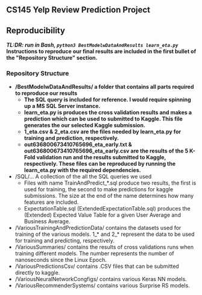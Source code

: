 ## CS145 Yelp Review Prediction Project

## Reproducibility
**_TL:DR: run in Bash, `python3 BestModelwDataAndResults learn_eta.py`_**
**Instructions to reproduce our final results are included in the first bullet of the "Repository Structure" section.**


### Repository Structure
- **/BestModelwDataAndResults/ a folder that contains all parts required to reproduce our results**
  - **The SQL query is included for reference. I would require spinning up a MS SQL Server instance.**
  - **learn_eta.py is produces the cross validation results and makes a prediction which can be used to submitted to Kaggle. This file generates the our selected Kaggle submission.**
  - **1_eta.csv & 2_eta.csv are the files needed by learn_eta.py for training and prediction, respectively.**
  - **out636800673410765696_eta_early.txt & out636800673410765696_eta_early.csv are the results of the 5 K-Fold validation run and the results submitted to Kaggle, respectively. These files can be reproduced by running the learn_eta.py with the required dependencies.**
- /SQL/... A collection of the all the SQL queries we used
  - Files with name TrainAndPredict_*.sql produce two results, the first is used for training, the second to make predictions for kaggle submissions. The size at the end of the name determines how many features are included.
  - ExpectationTable.sql (ExtendedExpectationTable.sql) produces the (Extended) Expected Value Table for a given User Average and Business Average.
- /VariousTrainingAndPredictionData/ contains the datasets used for training of the various models. 1_* and 2_* represent the data to be used for training and predicting, respectively.
- /VariousSummaries/ contains the results of cross validations runs when training different models. The number represents the number of nanoseconds since the Linux Epoch.
- /VariousPredictionsCsv/ contains .CSV files that can be submitted directly to kaggle.
- /VariousNeuralNetworkCongfigs/ contains various Keras NN models.
- /VariousRecommenderSystems/ contains various Surprise RS models.

